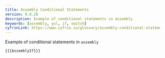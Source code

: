 ```yaml
---
title: Assembly Conditional Statements
version: 0.8.26
description: Example of conditional statements in assembly
keywords: [assembly, yul, if, switch]
cyfrinLink: https://www.cyfrin.io/glossary/assembly-conditional-statements-solidity-code-example
---
```


Example of conditional statements in `assembly`

```solidity
{{{AssemblyIf}}}
```
